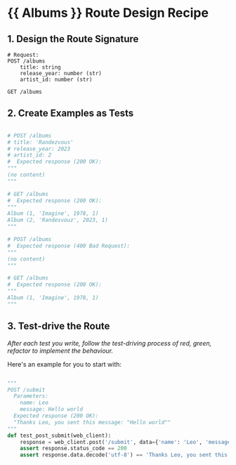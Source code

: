 # {{ Albums }} Route Design Recipe

## 1. Design the Route Signature

```
# Request:
POST /albums
    title: string
    release_year: number (str)
    artist_id: number (str)

GET /albums
```

## 2. Create Examples as Tests

```python

# POST /albums
# title: 'Randezvous'
# release_year: 2023
# artist_id: 2
#  Expected response (200 OK):
"""
(no content)
"""

# GET /albums
#  Expected response (200 OK):
"""
Album (1, 'Imagine', 1978, 1)
Album (2, 'Randesvouz', 2023, 1)
"""

# POST /albums
#  Expected response (400 Bad Request):
"""
(no content)
"""

# GET /albums
#  Expected response (200 OK):
"""
Album (1, 'Imagine', 1978, 1)
"""

```

## 3. Test-drive the Route

_After each test you write, follow the test-driving process of red, green, refactor to implement the behaviour._

Here's an example for you to start with:

```python

"""
POST /submit
  Parameters:
    name: Leo
    message: Hello world
  Expected response (200 OK):
  "Thanks Leo, you sent this message: "Hello world""
"""
def test_post_submit(web_client):
    response = web_client.post('/submit', data={'name': 'Leo', 'message': 'Hello world'})
    assert response.status_code == 200
    assert response.data.decode('utf-8') == 'Thanks Leo, you sent this message: "Hello world"'
```
